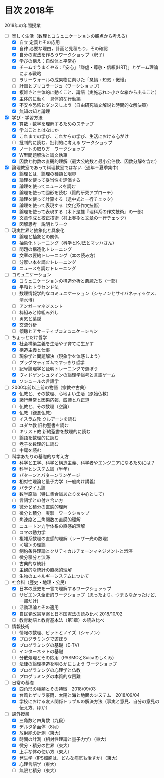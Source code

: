 # 目次 2018年

2018年の年間授業

- [ ] 楽しく生活（数理とコミュニケーションの観点から考える）
	- [x] 自立 定義とその応用
	- [x] 自律 必要な理由，計画と見積もり，その確認
	- [x] 自分の憲法を作ろうワークショップ（釈子）
	- [x] 学びの構え：自然体と平常心
	- [x] チームでうまくやる：「安心」「謙虚・尊敬・信頼(HRT)」とゲーム理論による戦略
	- [ ] ラリーウォールの成果物に向けた「怠惰・短気・傲慢」
	- [ ] 計画とブリコラージュ（ワークショップ）
	- [x] 複雑さと主体的に動くこと、論語（実施忘れ＞小さな箱から出ること）
	- [x] 主体的に動く　具体的な行動編
	- [x] 不安や恐怖とダンスしよう（自由研究論文解説と時間的な解決策）
	- [x] 無知の知と論理
- [x] 学び・学習方法
	- [x] 算数・数学を理解するためのステップ
	- [x] 学ぶこととはなにか
	- [x] これまでの学び、これからの学び、生活における心がけ
	- [ ] 批判的に読む、批判的に考える ワークショップ
	- [x] ノートの取り方　ワークショップ
	- [x] W型問題解決と論文執筆
	- [x] 因数と約数の直観的理解（最大公約数と最小公倍数、因数分解を含む）
- [x] 論理教室であって料理教室ではない（通年＋夏季集中）
	- [x] 論理とは．論理の種類と限界
	- [x] 論理を使って妥当性を評価する
	- [x] 論理を使ってニュースを読む
	- [x] 論理を使って図形を読む（質的研究アプローチ）
	- [x] 論理を使って計算する（途中式と一行チェック）
	- [x] 論理を使って表現する（文化系作文技術）
	- [x] 論理を使って表現する（木下是雄『理科系の作文技術』の一部）
	- [x] 文章作成と校正技術（村上春樹と文章の一行チェック）
	- [x] 図解思考　説明とワーク
- [ ] 現実世界と抽象化と具象化
	- [x] 論理と抽象との関係
	- [x] 抽象化トレーニング（科学とKJ法とマッハさん）
	- [ ] 問題の構造化トレーニング
	- [x] 文章の要約トレーニング（本の読み方）
	- [ ] 分厚い本を読むトレーニング
	- [x] ニュースを読むトレーニング
- [ ] コミュニケーション
	- [x] コミュニケーションの構造分析と悪魔たち（一部）
	- [x] 平和とトラセンド法
	- [ ] 数理情報学的なコミュニケーション（シャノンとサイバネティックス、清水博）
	- [ ] アンガーマネジメント
	- [ ] 枠組みと枠組み外し
	- [ ] 勇気と葉隠
	- [x] 交流分析
	- [ ] 傾聴とアサーティブコミュニケーション
- [ ] ちょっとだけ哲学
	- [x] 社会構築主義を生活や子育てに生かす
	- [x] 構造主義と仕事
	- [ ] 現象学と問題解決（現象学を体感しよう）
	- [ ] プラグマティズムですっきり哲学
	- [ ] 記号論理学と証明トレーニングで遊ぼう
	- [x] ヴィドゲンシュタインの論理学論考と言語ゲーム
	- [x] ソシュールの言語学
- [ ] 2000年前以上前の物語（宗教や古典）
	- [x] 仏教と、その数理、心地よい生活（原始仏教）
	- [x] 諸行無常と因果応報、四諦と八正道
	- [ ] 仏教と、その数理（空論）
	- [x] 仏教（鎌倉仏教）
	- [ ] イスラム教 クルアーンを読む
	- [ ] ユダヤ教 旧約聖書を読む
	- [ ] キリスト教 新約聖書を数理的に読む
	- [ ] 論語を数理的に読む
	- [ ] 老子を数理的に読む
	- [ ] 中庸を読む
- [ ] 科学あたりの基礎的な考え方
	- [x] 科学と工学、科学と構造主義、科学者やエンジニアになるためには？
	- [x] 科学とシステム論（半年）
	- [x] パターンとパターンランゲージ
	- [x] 相対性理論と量子力学（一般向け講義）
	- [x] パラダイム論
	- [x] 数学原論（特に集合論あたりを中心として）
	- [ ] 言語学との付き合い方
	- [x] 微分と積分の直感的理解
	- [ ] 微分と積分　実験　ワークショップ
	- [ ] 角速度と三角関数の直感的理解
	- [ ] ニュートン力学体系の直感的理解
	- [ ] コマの動力学
	- [ ] 複雑系数理の直感的理解（レーザー光の数理）
	- [ ] ＜場＞の理論
	- [ ] 制約条件理論とクリティカルチェーンマネジメントと渋滞
	- [ ] 微分積分と渋滞
	- [ ] 古典的な統計
	- [ ] 主観的な統計の直感的理解
	- [ ] 生物のエネルギーシステムについて
- [ ] 社会科（歴史・地理・公民）
	- [x] 日本の歴史を一言で理解するワークショッップ
	- [ ] サピエンス全史的ワークショップ（思ったより、つまらなかったけど、一部だけ)
	- [ ] 活動理論とその適用
	- [x] 自民党改憲草案と日本国憲法の読み比べ 2018/10/02
	- [ ] 教育勅語と教育基本法（第1章）の読み比べ
- [ ] 情報技術
	- [ ] 情報の数理、ビットとノイズ（シャノン）
	- [x] プログラミングで遊ぼう
	- [x] プログラミングの基礎（E-TV)
	- [ ] インターネットの基礎
	- [ ] 分散処理とその応用（PASMOとSuicaのしくみ）
	- [ ] 法律の論理構造を明らかにしよう ワークショップ
	- [x] プログラミングの心理学と仏教
	- [ ] プログラミングの本質的な困難
- [ ] 日常の基礎
	- [x] 四角形の種類とその特徴　2018/09/03
	- [x] 台風とゲリラ豪雨、太陽と海と地面のシステム　2018/09/04
	- [x] 学校における友人関係トラブルの解決方法（事実と意見、自分の意見の伝え方、ほか）
- [ ] 課外授業
	- [x] 三角数と四角数（九段）
	- [x] デルタ多面体（8月）
	- [x] 放射能の計測（東大）
	- [x] 時間の計測（相対性理論と量子力学）（東大）
	- [x] 微分・積分の世界（東大）
	- [x] 上手な体の使い方（東大）
	- [x] 発生学（IPS細胞は、どんな病気も治すか）（東大）
	- [x] 心理言語学（東大）
	- [ ] 無限と積分（東大）
